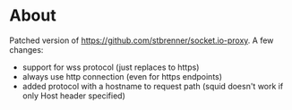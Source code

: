 # About

Patched version of https://github.com/stbrenner/socket.io-proxy. A few changes:

- support for wss protocol (just replaces to https)
- always use http connection (even for https endpoints)
- added protocol with a hostname to request path (squid doesn't work if only Host header specified)

